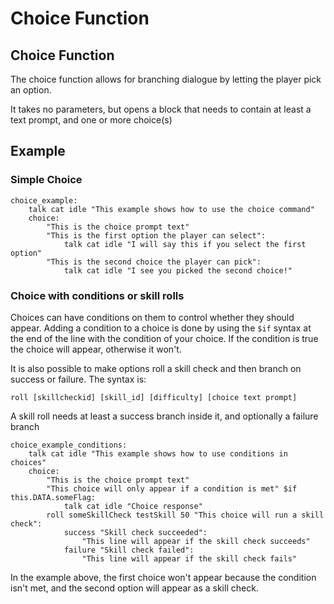 # Choice Function

## Choice Function

The choice function allows for branching dialogue by letting the player pick an option.

It takes no parameters, but opens a block that needs to contain at least a text prompt, and one or more choice\(s\)

## Example

### Simple Choice

```
choice_example:
    talk cat idle "This example shows how to use the choice command"
    choice:
        "This is the choice prompt text"
        "This is the first option the player can select":
            talk cat idle "I will say this if you select the first option"
        "This is the second choice the player can pick":
            talk cat idle "I see you picked the second choice!"
```

<!-- ![Result of the above code](../.gitbook/assets/choice.gif) -->

### Choice with conditions or skill rolls

Choices can have conditions on them to control whether they should appear. Adding a condition to a choice is done by using the `$if` syntax at the end of the line with the condition of your choice. If the condition is true the choice will appear, otherwise it won't.

It is also possible to make options roll a skill check and then branch on success or failure. The syntax is:

`roll [skillcheckid] [skill_id] [difficulty] [choice text prompt]`

A skill roll needs at least a success branch inside it, and optionally a failure branch

```
choice_example_conditions:
    talk cat idle "This example shows how to use conditions in choices"
    choice:
        "This is the choice prompt text"
        "This choice will only appear if a condition is met" $if this.DATA.someFlag:
            talk cat idle "Choice response"
        roll someSkillCheck testSkill 50 "This choice will run a skill check":
            success "Skill check succeeded":
                "This line will appear if the skill check succeeds"
            failure "Skill check failed":
                "This line will appear if the skill check fails"

```

In the example above, the first choice won't appear because the condition isn't met, and the second option will appear as a skill check.

<!-- ![Choice with a skill check](../.gitbook/assets/choice-skillcheck.gif) -->
